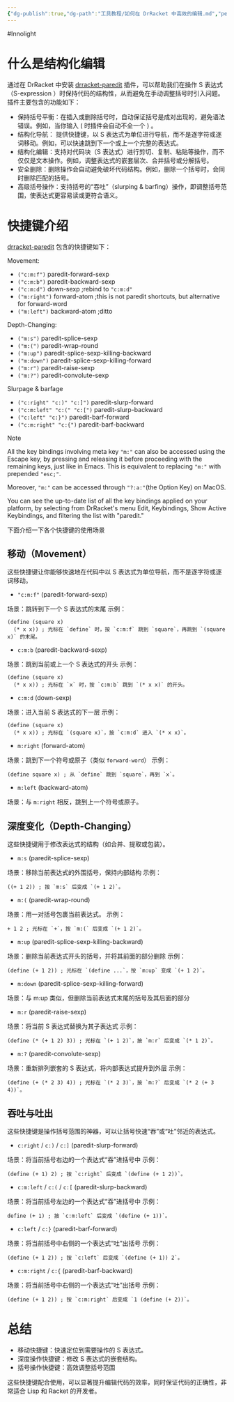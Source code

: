 ```yaml
---
{"dg-publish":true,"dg-path":"工具教程/如何在 DrRacket 中高效的编辑.md","permalink":"/工具教程/如何在 DrRacket 中高效的编辑/","created":"2025-03-27T15:26:42.100+08:00","updated":"2025-03-27T17:05:29.706+08:00"}
---
```


#Innolight

# 什么是结构化编辑

通过在 DrRacket 中安装 [drracket-paredit](https://github.com/yjqww6/drracket-paredit) 插件，可以帮助我们在操作 S 表达式（S-expression ）时保持代码的结构性，从而避免在手动调整括号时引入问题。插件主要包含的功能如下：

- 保持括号平衡：在插入或删除括号时，自动保证括号是成对出现的，避免语法错误。例如，当你输入 ( 时插件会自动不全一个 ) 。
- 结构化导航： 提供快捷键，以 S 表达式为单位进行导航，而不是逐字符或逐词移动。例如，可以快速跳到下一个或上一个完整的表达式。
 - 结构化编辑：支持对代码块（S 表达式）进行剪切、复制、粘贴等操作，而不仅仅是文本操作。例如，调整表达式的嵌套层次、合并括号或分解括号。
 - 安全删除：删除操作会自动避免破坏代码结构。例如，删除一个括号时，会同时删除匹配的括号。
 - 高级括号操作：支持括号的“吞吐”（slurping & barfing）操作，即调整括号范围，使表达式更容易读或更符合语义。

# 快捷键介绍

[drracket-paredit](https://github.com/yjqww6/drracket-paredit) 包含的快捷键如下：

Movement:

- `("c:m:f")` paredit-forward-sexp
- `("c:m:b")` paredit-backward-sexp
- `("c:m:d")` down-sexp ;rebind to `"c:m:d"`
- `("m:right")` forward-atom ;this is not paredit shortcuts, but alternative for forward-word
- `("m:left")` backward-atom ;ditto

Depth-Changing:

- `("m:s")` paredit-splice-sexp
- `("m:(")` paredit-wrap-round
- `("m:up")` paredit-splice-sexp-killing-backward
- `("m:down")` paredit-splice-sexp-killing-forward
- `("m:r")` paredit-raise-sexp
- `("m:?")` paredit-convolute-sexp

Slurpage & barfage

- `("c:right" "c:)" "c:]")` paredit-slurp-forward
- `("c:m:left" "c:(" "c:[")` paredit-slurp-backward
- `("c:left" "c:}")` paredit-barf-forward
- `("c:m:right" "c:{")` paredit-barf-backward

> [!NOTE]
> All the key bindings involving meta key `"m:"` can also be accessed using the Escape key, by pressing and releasing it before proceeding with the remaining keys, just like in Emacs. This is equivalent to replacing `"m:"` with prepended `"esc;"`.
> 
> Moreover, `"m:"` can be accessed through `"?:a:"`(the Option Key) on MacOS.
> 
> You can see the up-to-date list of all the key bindings applied on your platform, by selecting from DrRacket's menu Edit, Keybindings, Show Active Keybindings, and filtering the list with "paredit."

下面介绍一下各个快捷键的使用场景
## 移动（Movement）

这些快捷键让你能够快速地在代码中以 S 表达式为单位导航，而不是逐字符或逐词移动。

- `"c:m:f"` (paredit-forward-sexp)

场景：跳转到下一个 S 表达式的末尾
示例：

``` racket
(define (square x)
  (* x x)) ; 光标在 `define` 时，按 `c:m:f` 跳到 `square`，再跳到 `(square x)` 的末尾。
```

- `c:m:b` (paredit-backward-sexp)

场景：跳到当前或上一个 S 表达式的开头
示例：

``` racket
(define (square x)
  (* x x)) ; 光标在 `x` 时，按 `c:m:b` 跳到 `(* x x)` 的开头。
```

- `c:m:d` (down-sexp)

场景：进入当前 S 表达式的下一层
示例：

```
(define (square x)
  (* x x)) ; 光标在 `(square x)`，按 `c:m:d` 进入 `(* x x)`。
```

- `m:right` (forward-atom)

场景：跳到下一个符号或原子（类似 `forward-word`）
示例：

```
(define square x) ; 从 `define` 跳到 `square`，再到 `x`。
```

- `m:left` (backward-atom)

场景：与 `m:right` 相反，跳到上一个符号或原子。

## 深度变化（Depth-Changing）

这些快捷键用于修改表达式的结构（如合并、提取或包装）。

- `m:s` (paredit-splice-sexp)

场景：移除当前表达式的外围括号，保持内部结构
示例：

```
((+ 1 2)) ; 按 `m:s` 后变成 `(+ 1 2)`。
```

- `m:(` (paredit-wrap-round)

场景：用一对括号包裹当前表达式。
示例：

``` racket
+ 1 2 ; 光标在 `+`，按 `m:(` 后变成 `(+ 1 2)`。
```

- `m:up` (paredit-splice-sexp-killing-backward)

场景：删除当前表达式开头的括号，并将其前面的部分删除
示例：

``` racket
(define (+ 1 2)) ; 光标在 `(define ...`，按 `m:up` 变成 `(+ 1 2)`。
```

- `m:down` (paredit-splice-sexp-killing-forward)

场景：与 m:up 类似，但删除当前表达式末尾的括号及其后面的部分

- `m:r` (paredit-raise-sexp)

场景：将当前 S 表达式替换为其子表达式
示例：

``` racket
(define (* (+ 1 2) 3)) ; 光标在 `(+ 1 2)`，按 `m:r` 后变成 `(* 1 2)`。
```

- `m:?` (paredit-convolute-sexp)

场景：重新排列嵌套的 S 表达式，将内部表达式提升到外层
示例：

``` racket
(define (+ (* 2 3) 4)) ; 光标在 `(* 2 3)`，按 `m:?` 后变成 `(* 2 (+ 3 4))`。
```

## 吞吐与吐出

这些快捷键是操作括号范围的神器，可以让括号快速“吞”或“吐”邻近的表达式。

- `c:right` / `c:)` / `c:]` (paredit-slurp-forward)

场景：将当前括号右边的一个表达式“吞”进括号中
示例：

``` racket
(define (+ 1) 2) ; 按 `c:right` 后变成 `(define (+ 1 2))`。
```

- `c:m:left` / `c:(` / `c:[` (paredit-slurp-backward)

场景：将当前括号左边的一个表达式“吞”进括号中
示例：

```
define (+ 1) ; 按 `c:m:left` 后变成 `(define (+ 1))`。
```

- `c:left` / `c:}` (paredit-barf-forward)

场景：将当前括号中右侧的一个表达式“吐”出括号
示例：

``` racket
(define (+ 1 2)) ; 按 `c:left` 后变成 `(define (+ 1)) 2`。
```

- `c:m:right` / `c:{` (paredit-barf-backward)

场景：将当前括号中右侧的一个表达式“吐”出括号
示例：

``` racket
(define (+ 1 2)) ; 按 `c:m:right` 后变成 `1 (define (+ 2))`。
```

# 总结

- 移动快捷键：快速定位到需要操作的 S 表达式。
- 深度操作快捷键：修改 S 表达式的嵌套结构。
- 括号操作快捷键：高效调整括号范围

这些快捷键配合使用，可以显著提升编辑代码的效率，同时保证代码的正确性，非常适合 Lisp 和 Racket 的开发者。